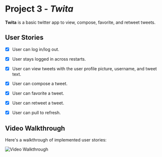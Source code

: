 # Project 3 - *Twita*

**Twita** is a basic twitter app to view, compose, favorite, and retweet tweets.


## User Stories


- [x] User can log in/log out. 
- [x] User stays logged in across restarts. 
- [x] User can view tweets with the user profile picture, username, and tweet text.
- [x] User can compose a tweet. 
- [x] User can favorite a tweet. 
- [x] User can retweet a tweet. 
- [x] User can pull to refresh. 


## Video Walkthrough

Here's a walkthrough of implemented user stories:


<img src='https://i.imgur.com/bsBovcm.gif' width='' title='Video Walkthrough' width='' alt='Video Walkthrough' />

